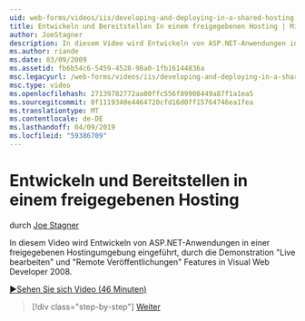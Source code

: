```yaml
---
uid: web-forms/videos/iis/developing-and-deploying-in-a-shared-hosting
title: Entwickeln und Bereitstellen In einem freigegebenen Hosting | Microsoft-Dokumentation
author: JoeStagner
description: In diesem Video wird Entwickeln von ASP.NET-Anwendungen in einer freigegebenen Hostingumgebung eingeführt, durch die Demonstration &quot;Live bearbeiten&quot; und &quot;Remote Veröffentlichung &...
ms.author: riande
ms.date: 03/09/2009
ms.assetid: fb6b54c6-5459-4528-98a0-1fb16144836a
msc.legacyurl: /web-forms/videos/iis/developing-and-deploying-in-a-shared-hosting
msc.type: video
ms.openlocfilehash: 27139782772aa00ffc556f89908449a87f1a1ea5
ms.sourcegitcommit: 0f1119340e4464720cfd16d0ff15764746ea1fea
ms.translationtype: MT
ms.contentlocale: de-DE
ms.lasthandoff: 04/09/2019
ms.locfileid: "59386709"
---
```

# <a name="developing-and-deploying-in-a-shared-hosting"></a>Entwickeln und Bereitstellen in einem freigegebenen Hosting

durch [Joe Stagner](https://github.com/JoeStagner)

In diesem Video wird Entwickeln von ASP.NET-Anwendungen in einer freigegebenen Hostingumgebung eingeführt, durch die Demonstration "Live bearbeiten" und "Remote Veröffentlichungen" Features in Visual Web Developer 2008.

[&#9654;Sehen Sie sich Video (46 Minuten)](https://channel9.msdn.com/Blogs/ASP-NET-Site-Videos/developing-and-deploying-in-a-shared-hosting)

> [!div class="step-by-step"]
> [Weiter](working-with-iis7-deligated-admin.md)
